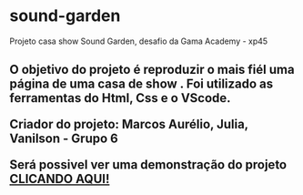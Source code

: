 # sound-garden
Projeto casa show Sound Garden, desafio da Gama Academy - xp45

<h2>O objetivo do projeto é reproduzir o mais fiél uma página de uma casa de show .
Foi utilizado as ferramentas do Html, Css e o VScode.
<p>Criador do projeto: Marcos Aurélio, Julia, Vanilson - Grupo 6 </p>
Será possivel ver uma demonstração do projeto <a href="https://aurelioleonel.github.io/
sound-garden/" target="_blank">CLICANDO AQUI!</a>
</h2>

